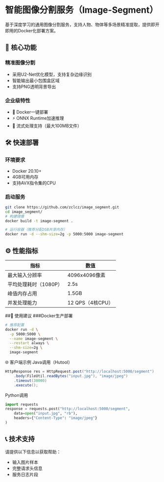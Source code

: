 # 智能图像分割服务（Image-Segment）

基于深度学习的通用图像分割服务，支持人物、物体等多场景精准提取，提供即开即用的Docker化部署方案。

## 🎯 核心功能

### 精准图像分割
- 采用U2-Net优化模型，支持复杂边缘识别
- 智能输出最小包围盒区域
- 支持PNG透明背景导出

### 企业级特性
- 🐳 Docker一键部署
- ⚡ ONNX Runtime加速推理
- 🔄 流式处理支持（最大100MB文件）

## 🛠️ 快速部署

### 环境要求
- Docker 20.10+
- 4GB可用内存
- 支持AVX指令集的CPU

### 启动服务
```bash
git clone https://github.com/zclcz/image_segment.git
cd image_segment/
# 构建镜像
docker build -t image-segment .

# 运行容器（推荐分配2GB共享内存）
docker run -d --shm-size=2g -p 5000:5000 image-segment
```

## ⚙️ 性能指标

| 指标               | 数值         |
|--------------------|--------------|
| 最大输入分辨率     | 4096x4096像素|
| 平均处理耗时（1080P）| 2.5s       |
| 峰值内存占用       | 1.5GB        |
| 并发处理能力       | 12 QPS（4核CPU）|

##📌 使用建议
###Docker生产部署
```Bash
# 推荐配置
docker run -d \
  -p 5000:5000 \
  --name image-segment \
  --restart always \
  --shm-size=2g \
  image-segment
```

🌐 客户端示例
Java调用（Hutool）
```Java
HttpResponse res = HttpRequest.post("http://localhost:5000/segment")
    .body(FileUtil.readBytes("input.jpg"), "image/jpeg")
    .timeout(30000)
    .execute();
```
Python调用
```Python
import requests
response = requests.post("http://localhost:5000/segment", 
    data=open("input.jpg", "rb"),
    headers={"Content-Type": "image/jpeg"}
)
```
## 📞 **技术支持**

请提供以下信息以获取帮助：
- 输入图片样本
- 完整请求头信息
- 服务日志片段
